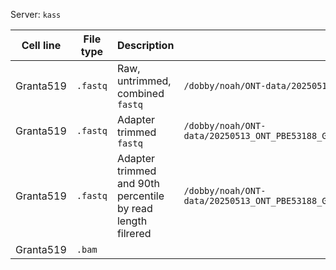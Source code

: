 Server: `kass`

| Cell line | File type | Description | Path | Associated Script 
| --------- | --------- | ----------- | ---- | ---------------- |
| Granta519 | `.fastq`  | Raw, untrimmed, combined `fastq` | `/dobby/noah/ONT-data/20250513_ONT_PBE53188_Granta519_10KB/raw_fastq20250513_ONT_PBE53188_Granta519_10KB_combined.fastq.gz` | `cat`
| Granta519 | `.fastq`  | Adapter trimmed `fastq` | `/dobby/noah/ONT-data/20250513_ONT_PBE53188_Granta519_10KB/trimmed_fastq/20250513_ONT_PBE53188_Granta519_10KB_combined_trimmed.fastq` | `scripts/porechop_trim.sh` |
| Granta519 | `.fastq`  | Adapter trimmed and 90th percentile by read length filrered | `/dobby/noah/ONT-data/20250513_ONT_PBE53188_Granta519_10KB/trimmed_filter/20250513_ONT_PBE53188_Granta519_10KB_combined_trimmed_filtered.fastq.gz` | `scripts/filter_reads_length.sh`
| Granta519 | `.bam`    | 
